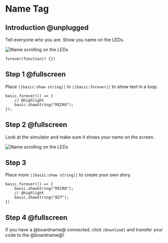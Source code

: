 # Name Tag

## Introduction @unplugged

Tell everyone who you are. Show you name on the LEDs.

![Name scrolling on the LEDs](/static/mb/projects/name-tag/name-tag.gif)

```template
forever(function() {})
```

## Step 1 @fullscreen

Place ``||basic:show string||`` in ``||basic:forever||`` to show text in a loop.

```blocks
basic.forever(() => {
    // @highlight
    basic.showString("MICRO");
});
```

## Step 2 @fullscreen

Look at the simulator and make sure it shows your name on the screen.

![Name scrolling on the LEDs](/static/mb/projects/name-tag/name-tag.gif)

## Step 3

Place more ``||basic:show string||`` to create your own story.

```blocks
basic.forever(() => {
    basic.showString("MICRO");
    // @highlight
    basic.showString("BIT");
})
```

## Step 4 @fullscreen

If you have a @boardname@ connected, click ``|Download|`` and transfer your code to the @boardname@!
